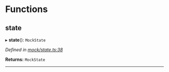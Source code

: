 

# Functions

<a id="state"></a>

##  state

▸ **state**(): `MockState`

*Defined in [mock/state.ts:38](https://github.com/polkadot-js/api/blob/64e3ca6/packages/rpc-provider/src/mock/state.ts#L38)*

**Returns:** `MockState`

___

